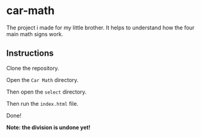 # car-math
The project i made for my little brother. It helps to understand how the four main math signs work.

## Instructions
Clone the repository.

Open the `Car Math` directory.

Then open the `select` directory.

Then run the `index.html` file.

Done!

**Note: the division is undone yet!**
